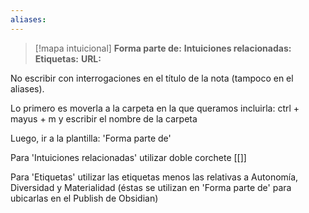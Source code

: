 ```yaml
---
aliases: 
--- 
```

> [!mapa intuicional]
> **Forma parte de:** 
> **Intuiciones relacionadas:** 
> **Etiquetas:** 
> **URL:** 

No escribir con interrogaciones en el título de la nota (tampoco en el aliases).

Lo primero es moverla a la carpeta en la que queramos incluirla:
	ctrl + mayus + m y escribir el nombre de la carpeta

Luego, ir a la plantilla: 'Forma parte de'

Para 'Intuiciones relacionadas' utilizar doble corchete [[]]

Para 'Etiquetas' utilizar las etiquetas menos las relativas a Autonomía, Diversidad y Materialidad (éstas se utilizan en 'Forma parte de' para ubicarlas en el Publish de Obsidian)

